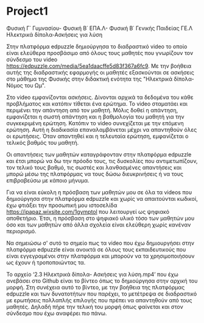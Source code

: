 # Project1
Φυσική Γ΄ Γυμνασίου- Φυσική Β΄ ΕΠΑ.Λ- Φυσική Β΄ Γενικής Παιδείας ΓΕ.Λ    Ηλεκτρικά δίπολα-Ασκήσεις για λύση

Στην πλατφόρμα edpuzzle δημιούργησα το διαδραστικό video  το οποίο είναι ελεύθερα προσβάσιμο από όλους τους μαθητές που γνωρίζουν τον σύνδεσμο του video https://edpuzzle.com/media/5ea1daacffe5d83f367a6fc9. Με την βοήθεια αυτής της διαδραστικής εφαρμογής οι μαθητές  εξασκούνται σε ασκήσεις στο μάθημα της Φυσικής στην διδακτική ενότητα της "Ηλεκτρικά δίπολα- Νόμος του Ωμ". 

Στο video εμφανίζονται ασκήσεις. Δίνονται αρχικά τα δεδομένα του κάθε προβλήματος και κατόπιν τίθεται ένα ερώτημα. Το video σταματάει και περιμένει την απάντηση από τον μαθητή. Μόλις δοθεί η απάντηση, εμφανίζεται η σωστή απάντηση και η βαθμολογία του μαθητή για την συγκεκριμένη ερώτηση. Κατόπιν το video συνεχίζεται με την επόμενη ερώτηση. Αυτή η διαδικασία επαναλαμβάνεται μέχρι να απαντηθούν όλες οι ερωτήσεις.  Όταν απαντηθεί και η τελευταία ερώτηση, εμφανίζεται ο τελικός βαθμός του μαθητή. 
 
Οι απαντήσεις των μαθητών καταγράφονταν στην πλατφόρμα edpuzzle και έτσι μπορώ να δω την πρόοδο τους, τις δυσκολίες που αντιμετωπίζουν, τον τελικό τους βαθμό, τις σωστές και λανθασμένες απαντήσεις και μπορώ μέσω της πλατφόρμας να τους δώσω διευκρινήσεις ή να τους επιβραβεύσω  με κάποιο μήνυμα. 

Για να είναι εύκολη η πρόσβαση των μαθητών μου σε όλα τα videos που δημιούργησα στην πλατφόρμα edpuzzle και χωρίς να απαιτούνται κωδικοί, έχω φτιάξει την προσωπική μου ιστοσελίδα https://ipapaz.wixsite.com/1gymptol που λειτουργεί ως ψηφιακό αποθετήριο. Έτσι, η πρόσβαση στο ψηφιακό υλικό τόσο των μαθητών μου όσο και των μαθητών από άλλα σχολεία είναι ελεύθερη χωρίς κανέναν περιορισμό.

Να σημειώσω σ' συτό το σημείο πως τα video που έχω δημιουργήσει στην πλατφόρμα edpuzzle είναι ανοικτά σε όλους τους εκπαιδευτικούς που είναι εγγεγραμένοι στην πλατφόρμα και μπορούν να  τα χρησιμοποιήσουν ως έχουν ή τροποποιώντας τα.

Το αρχείο ‘2.3 Ηλεκτρικά δίπολα- Ασκήσεις για λύση.mp4’ που έχω ανεβάσει στο Github είναι το βίντεο όπως το δημιούργησα στην αρχική του μορφή. Στη συνέχεια αυτό το βίντεο,  με την βοήθεια της πλατφόρμας edpuzzle και των δυνατοτήτων που παρέχει, το μετέτρεψα σε διαδραστικό με ερωτήσεις πολλαπλής επιλογής που πρέπει να απαντηθούν από τους μαθητές. Δηλαδή πήρε την τελική του μορφή όπως φαίνεται και στον σύνδεσμο που έχω αναφέρει πιο πάνω.
